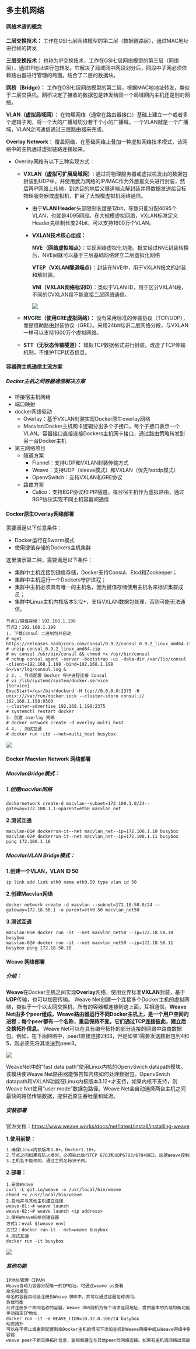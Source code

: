 ## 多主机网络

#### 网络术语的概念

**二层交换技术：** 工作在OSI七层网络模型的第二层（数据链路层），通过MAC地址进行帧的转发

**三层交换技术：** 也称为IP交换技术，工作在OSI七层网络模型的第三层（网络层），通过IP地址进行包转发。它解决了局域网中网段划分后，网段中子网必须依赖路由器进行管理的局面。结合了二层的数据块。

**网桥（Bridge）：** 工作在OSI七层网络模型的第二层，根据MAC地地址转发，类似于二层交换机。网桥决定了接收的数据包是转发给同一个局域网内主机还是别的网络。

**VLAN（虚拟局域网）：** 在物理网络（通常在路由器接口）基础上建立一个或者多个逻辑子网，将一个大的广播域切分若干个小的广播域。一个VLAN就是一个广播域，VLAN之间通信通过三层路由器来完成。

**Overlay Network：** 覆盖网络，在基础网络上叠加一种虚拟网络技术模式，该网络中的主机通过虚拟链路连接起来。

- Overlay网络有以下三种实现方式：

  - **VXLAN（虚拟可扩展局域网）**: 通过将物理服务器或虚拟机发出的数据包封装到UDP中，并使用武力网络的IP/MAC作为外层报文头进行封装，然后再IP网络上传输，到达目的地后又隧道端点解封装并将数据发送给目标物理服务器或虚拟机，扩展了大规模虚拟机网络通信。

    - 由于**VLAN Header**头部限制长度是12bit，导致只能分配4095个VLAN，也就是4095网段。在大规模虚拟网络，VXLAN标准定义Header先绘制长度24bit，可以支持1600万个VLAN。

    - **VXLAN技术核心组成：**

      **NVE（网络虚拟端点）**：实现网络虚拟化功能。报文经过NVE封装转换后，NVE间就可以基于三层基础网络建立二层虚拟化网络

      **VTEP（VXLAN隧道端点）**：封装在NVE中，用于VXLAN报文的封装和解封装。

      **VNI（VXLAN网络标识ID）**：类似于VLAN ID，用于区分VXLAN段，不同的CVXLAN段不能直接二层网络通信。

      ![](https://github.com/xiaorui2017/docker/blob/master/img/2018-10-15_151446.png)

  - **NVGRE（使用GRE虚拟网络）：** 没有采用标准的传输协议（TCP/UDP），而是借助路由封装协议（GRE）。采用24bit标识二层网络分段，与VXLAN一样可以支持1600万个虚拟网络。

  - **STT（无状态传输隧道）：** 模拟TCP数据格式进行封装，改造了TCP传输机制，不维护TCP状态信息。



#### 容器跨主机通信主流方案

##### Docker主机之间容器通信解决方案

- 桥接宿主机网络
- 端口映射
- docker网络驱动
  - Overlay：基于VXLAN封装实现Docker原生overlay网络
  - Macvlan:Docker主机网卡逻辑分出多个子接口，每个子接口表示一个VLAN。容器接口直接连接Dockers主机网卡接口，通过路由策略转发到另一台Docker主机
- 第三网络项目
  - 隧道方案
    - Flannel：支持UDP和VXLAN封装传输方式
    - Weave：支持UDP（sleeve模式）和VXLAN（优先fastdp模式）
    - OpenvSwitch：支持VXLAN和GRE协议
  - 路由方案
    - Calico：支持BGP协议和IPIP隧道。每台宿主机作为虚拟路由，通过BGP协议实现不同主机容器间通信



#### Docker原生Overlay网络部署

需要满足以下任意条件：

- Docker运行在Swarm模式
- 使用键值存储的Dockers主机集群

这里演示第二种，需要满足以下条件：

- 集群中主机连接到键值存储，Docker支持Consul、Etcd和Zookeeper；
- 集群中主机运行一个Dockers守护进程；
- 集群中主机必须具有唯一的主机名，因为键值存储使用主机名来标识集群成员；
- 集群中Linux主机内核版本3.12+，支持VXLAN数据包处理，否则可能无法通信。

```shell
节点1/键值存储：192.168.1.198
节点2：192.168.1.199
1. 下载Consul 二进制包并启动
# wget https://releases.hashicorp.com/consul/0.9.2/consul_0.9.2_linux_amd64.zip
# unzip consul_0.9.2_linux_amd64.zip
# mv consul /usr/bin/consul && chmod +x /usr/bin/consul
# nohup consul agent -server -bootstrap -ui -data-dir /var/lib/consul -client=192.168.1.198 -bind=192.168.1.198
&>/var/log/consul.log &
2 2. . 节点配置 Docker 守护进程连接 Consul
# vi /lib/systemd/system/docker.service
[Service]
ExecStart=/usr/bin/dockerd -H tcp://0.0.0.0:2375 -H unix:///var/run/docker.sock --cluster-store consul:// 192.168.1.198:8500
--cluster-advertise 192.168.1.198:2375
# systemctl restart docker
3. 创建 overlay 网络
# docker network create -d overlay multi_host
4 4. . 测试互通
# docker run -itd --net=multi_host busybox
```

![](https://github.com/xiaorui2017/docker/blob/master/img/2018-10-15_202731.png)

#### Docker Macvlan Network 网络部署

##### **MacvlanBridge模式：**

##### 1.创建macvlan网络

```shell
dockernetwork create-d macvlan--subnet=172.100.1.0/24--gateway=172.100.1.1-oparent=eth0 macvlan_net
```

**2.测试互通**

```shell
macvlan-01# dockerrun-it--net macvlan_net--ip=172.100.1.10 busybox
macvlan-02# dockerrun-it--net macvlan_net--ip=172.100.1.11 busybox ping 172.100.1.10
```

##### MacvlanVLAN Bridge模式：

**1.创建一个VLAN，VLAN ID 50**

```shell
ip link add link eth0 name eth0.50 type vlan id 50
```

**2.创建Macvlan网络**

```shell
docker network create -d macvlan --subnet=172.18.50.0/24 --gateway=172.18.50.1 -o parent=eth0.50 macvlan_net50
```

**3.测试互通**

```shell
macvlan-01# docker run -it --net macvlan_net50 --ip=172.18.50.10 busybox
macvlan-02# docker run -it --net macvlan_net50 --ip=172.18.50.11 busybox ping 172.18.50.10
```



#### Weave 网络部署

##### 介绍：

**Weave**在Docker主机之间实现**Overlay**网络，使用业界标准**VXLAN**封装，基于**UDP**传输，也可以加密传输。
Weave Net创建一个连接多个Docker主机的虚拟网络，类似于一个以太网交换机，所有的容器都连接到这上面，互相通信。**Weave Net由多个peer组成，Weave路由器运行不同Docker主机上，是一个用户空间的进程；每个peer都有一个名称，重启保持不变。它们通过TCP连接彼此，建立后交换拓扑信息。**
Weave Net可以在具有编号拓扑的部分连接的网络中路由数据包。例如，在下面网络中，peer1直接连接2和3，但是如果1需要发送数据包到4和5，则必须先将其发送到peer3。

![](https://github.com/xiaorui2017/docker/blob/master/img/2018-10-16_102857.png)

WeaveNet中的”fast data path”使用Linux内核的OpenvSwich datapath模块。该模块使Weave Net路由器能够告知内核如何处理数据包。OpenvSwich datapath和VXLAN功能在Linux内核版本3.12+才支持，如果内核不支持，则Weave Net使用”user mode”数据包路径。Weave Net会自动选择两台主机之间最快的路径传输数据，提供近原生吞吐量和延迟。

##### 安装部署

官方文档：https://www.weave.works/docs/net/latest/install/installing-weave

**1.使用前提：**

```tex
1.确保Linux内核版本3.8+，Docker1.10+。
2.节点之间如果有防火墙时，必须彼此放行TCP 6783和UDP6783/6784端口，这是Weave控制和数据端口。
3.主机名不能相同，通过主机名标识子网。
```

**2.部署：**

```shell
1.安装Weave
curl -L git.io/weave -o /usr/local/bin/weave
chmod +x /usr/local/bin/weave
2.启动并与其他主机建立连接
weave-01:~# weave launch
weave-02:~# weave launch <ip address>
3.使用Weave网络创建容器
方式1：eval $(weave env)
方式2：docker run-it --net=weave busybox
4.测试互通
docker run -it busybox
```

![](https://github.com/xiaorui2017/docker/blob/master/img/2018-10-16_103308.png)

##### 其他功能

```tex
IP地址管理（IPAM）
Weave自动为容器分配唯一的IP地址。可通过weave ps查看
命名和发现
命名的容器自动会注册到Weave DNS中，并可以通过容器名称访问。
负载均衡
允许注册多个相同名称的容器，Weave DNS随机为每个请求返回地址，提供基本的负载均衡功能。
手动指定IP地址
docker run –it –e WEAVE_CIDR=10.32.0.100/24 busybox
动态拓扑
可以在不停止或重新配置剩余Docker主机的情况下添加主机到Weave网络中或从Weave网络中删除
容错
weave peer不断交换拓扑信息，监视和建立与其他peer的网络连接。如果有主机或网络出现故障，Weave会绕过这个主机，保证两边容器可以继续通信，当恢复时，恢复完全连接。
```

